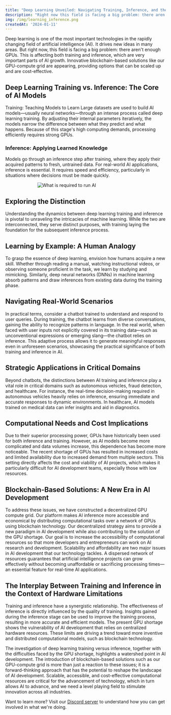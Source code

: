 ```yaml
---
title: "Deep Learning Unveiled: Navigating Training, Inference, and the GPU Shortage Dilemma"
description: "Right now this field is facing a big problem: there aren't enough GPUs"
img: /img/learning_inference.png
createdAt: '2024-01-11'
---
```

Deep learning is one of the most important technologies in the rapidly changing field of artificial intelligence (AI). It drives new ideas in many areas. But right now, this field is facing a big problem: there aren't enough GPUs. This is affecting both training and inference, which are very important parts of AI growth. Innovative blockchain-based solutions like our GPU-compute grid are appearing, providing options that can be scaled up and are cost-effective.

## Deep Learning Training vs. Inference: The Core of AI Models
Training: Teaching Models to Learn
Large datasets are used to build AI models—usually neural networks—through an intense process called deep learning training. By adjusting their internal parameters iteratively, the models narrow the difference between what they predict and what happens. Because of this stage's high computing demands, processing efficiently requires strong GPUs.

### Inference: Applying Learned Knowledge
Models go through an inference step after training, where they apply their acquired patterns to fresh, untrained data. For real-world AI applications, inference is essential. It requires speed and efficiency, particularly in situations where decisions must be made quickly.

<div style="width: 60%; margin: 0 auto;">
<img alt="What is required to run AI" src="/img/inference_training.png" />
</div>

## Exploring the Distinction
Understanding the dynamics between deep learning training and inference is pivotal to unraveling the intricacies of machine learning. While the two are interconnected, they serve distinct purposes, with training laying the foundation for the subsequent inference process. 

## Learning by Example: A Human Analogy
To grasp the essence of deep learning, envision how humans acquire a new skill. Whether through reading a manual, watching instructional videos, or observing someone proficient in the task, we learn by studying and mimicking. Similarly, deep neural networks (DNNs) in machine learning absorb patterns and draw inferences from existing data during the training phase.

## Navigating Real-World Scenarios
In practical terms, consider a chatbot trained to understand and respond to user queries. During training, the chatbot learns from diverse conversations, gaining the ability to recognize patterns in language. In the real world, when faced with user inputs not explicitly covered in its training data—such as unconventional expressions or emerging slang—the chatbot relies on inference. This adaptive process allows it to generate meaningful responses even in unforeseen scenarios, showcasing the practical significance of both training and inference in AI.

## Strategic Applications in Critical Domains
Beyond chatbots, the distinctions between AI training and inference play a vital role in critical domains such as autonomous vehicles, fraud detection, and healthcare. For instance, the real-time decision-making required in autonomous vehicles heavily relies on inference, ensuring immediate and accurate responses to dynamic environments. In healthcare, AI models trained on medical data can infer insights and aid in diagnostics.

## Computational Needs and Cost Implications
Due to their superior processing power, GPUs have historically been used for both inference and training. However, as AI models become more complicated and data volumes increase, this dependence has become more noticeable. The recent shortage of GPUs has resulted in increased costs and limited availability due to increased demand from multiple sectors. This setting directly affects the cost and viability of AI projects, which makes it particularly difficult for AI development teams, especially those with low resources.

## Blockchain-Based Solutions: A New Era in AI Development
To address these issues, we have constructed a decentralized GPU compute grid. Our platform makes AI inference more accessible and economical by distributing computational tasks over a network of GPUs using blockchain technology. Our decentralized strategy aims to provide a new paradigm in AI development while also contributing to the solution of the GPU shortage. Our goal is to increase the accessibility of computational resources so that more developers and entrepreneurs can work on AI research and development. 
Scalability and affordability are two major issues in AI development that our technology tackles. A dispersed network of resources guarantees that artificial intelligence projects can grow effectively without becoming unaffordable or sacrificing processing times—an essential feature for real-time AI applications.

## The Interplay Between Training and Inference in the Context of Hardware Limitations
Training and inference have a synergistic relationship. The effectiveness of inference is directly influenced by the quality of training. Insights gained during the inference stage can be used to improve the training process, resulting in more accurate and efficient models. The present GPU shortage shows the vulnerability of AI development that relies on centralized hardware resources. These limits are driving a trend toward more inventive and distributed computational models, such as blockchain technology. 

The investigation of deep learning training versus inference, together with the difficulties faced by the GPU shortage, highlights a watershed point in AI development. The introduction of blockchain-based solutions such as our GPU-compute grid is more than just a reaction to these issues; it is a forward-thinking approach that has the potential to reshape the landscape of AI development. Scalable, accessible, and cost-effective computational resources are critical for the advancement of technology, which in turn allows AI to advance, and we need a level playing field to stimulate innovation across all industries. 

Want to learn more? Visit our [Discord server](https://discord.gg/Nosana-ai) to understand how you can get involved in what we're doing. 
